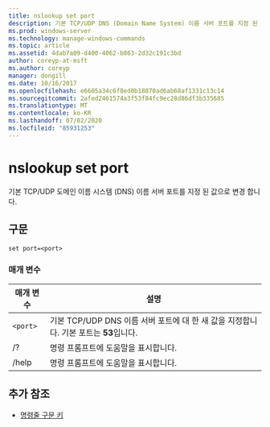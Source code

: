 ```yaml
---
title: nslookup set port
description: 기본 TCP/UDP DNS (Domain Name System) 이름 서버 포트를 지정 된 값으로 변경 하는 nslookup set port 명령에 대 한 참조 문서입니다.
ms.prod: windows-server
ms.technology: manage-windows-commands
ms.topic: article
ms.assetid: 4dab7a09-d400-4062-b863-2d32c191c3bd
author: coreyp-at-msft
ms.author: coreyp
manager: dongill
ms.date: 10/16/2017
ms.openlocfilehash: e6605a34c6f8ed0b18870ad6ab68af1331c13c14
ms.sourcegitcommit: 2afed2461574a3f53f84fc9ec28d86df3b335685
ms.translationtype: MT
ms.contentlocale: ko-KR
ms.lasthandoff: 07/02/2020
ms.locfileid: "85931253"
---
```

# <a name="nslookup-set-port"></a>nslookup set port

기본 TCP/UDP 도메인 이름 시스템 (DNS) 이름 서버 포트를 지정 된 값으로 변경 합니다.

## <a name="syntax"></a>구문

```
set port=<port>
```

### <a name="parameters"></a>매개 변수

| 매개 변수 | 설명 |
| ---------- | ---------- |
| `<port>` | 기본 TCP/UDP DNS 이름 서버 포트에 대 한 새 값을 지정합니다. 기본 포트는 **53**입니다. |
| /? | 명령 프롬프트에 도움말을 표시합니다. |
| /help | 명령 프롬프트에 도움말을 표시합니다. |

## <a name="additional-references"></a>추가 참조

- [명령줄 구문 키](command-line-syntax-key.md)
